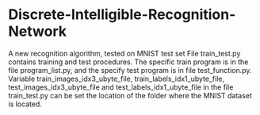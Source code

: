 # Discrete-Intelligible-Recognition-Network
A new recognition algorithm, tested on MNIST test set
File train_test.py contains training and test procedures.
The specific train program is in the file program_list.py, and the specify test program is in file test_function.py.
Variable train_images_idx3_ubyte_file, train_labels_idx1_ubyte_file,  test_images_idx3_ubyte_file and test_labels_idx1_ubyte_file in the file train_test.py can be set the location of the folder where the MNIST dataset is located.
